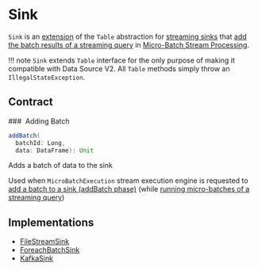 # Sink

`Sink` is an [extension](#contract) of the `Table` abstraction for [streaming sinks](#implementations) that [add the batch results of a streaming query](#addBatch) in [Micro-Batch Stream Processing](micro-batch-execution/index.md).

!!! note
    `Sink` extends `Table` interface for the only purpose of making it compatible with Data Source V2. All `Table` methods simply throw an `IllegalStateException`.

## Contract

### <span id="addBatch"> Adding Batch

```scala
addBatch(
  batchId: Long,
  data: DataFrame): Unit
```

Adds a batch of data to the sink

Used when `MicroBatchExecution` stream execution engine is requested to [add a batch to a sink (addBatch phase)](micro-batch-execution/MicroBatchExecution.md#runBatch-addBatch) (while [running micro-batches of a streaming query](micro-batch-execution/MicroBatchExecution.md#runBatch))

## Implementations

* [FileStreamSink](datasources/file/FileStreamSink.md)
* [ForeachBatchSink](datasources/ForeachBatchSink.md)
* [KafkaSink](kafka/KafkaSink.md)
